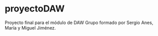 # proyectoDAW
Proyecto final para el módulo de DAW 
Grupo formado por Sergio Anes, María y Miguel Jiménez. 
